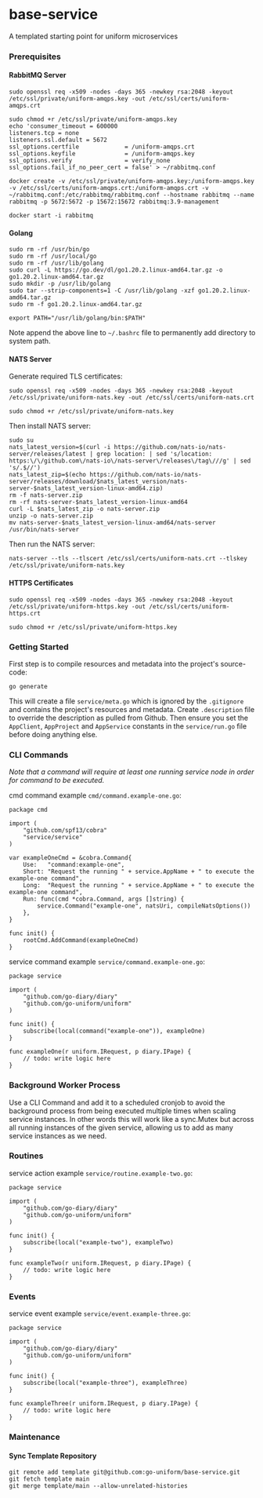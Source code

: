 # base-service
A templated starting point for uniform microservices

### Prerequisites

#### RabbitMQ Server
```
sudo openssl req -x509 -nodes -days 365 -newkey rsa:2048 -keyout /etc/ssl/private/uniform-amqps.key -out /etc/ssl/certs/uniform-amqps.crt
```
```
sudo chmod +r /etc/ssl/private/uniform-amqps.key
echo 'consumer_timeout = 600000
listeners.tcp = none
listeners.ssl.default = 5672
ssl_options.certfile             = /uniform-amqps.crt
ssl_options.keyfile              = /uniform-amqps.key
ssl_options.verify               = verify_none
ssl_options.fail_if_no_peer_cert = false' > ~/rabbitmq.conf
```
```
docker create -v /etc/ssl/private/uniform-amqps.key:/uniform-amqps.key -v /etc/ssl/certs/uniform-amqps.crt:/uniform-amqps.crt -v ~/rabbitmq.conf:/etc/rabbitmq/rabbitmq.conf --hostname rabbitmq --name rabbitmq -p 5672:5672 -p 15672:15672 rabbitmq:3.9-management
```
```
docker start -i rabbitmq
```

#### Golang
```
sudo rm -rf /usr/bin/go
sudo rm -rf /usr/local/go
sudo rm -rf /usr/lib/golang
sudo curl -L https://go.dev/dl/go1.20.2.linux-amd64.tar.gz -o go1.20.2.linux-amd64.tar.gz
sudo mkdir -p /usr/lib/golang
sudo tar --strip-components=1 -C /usr/lib/golang -xzf go1.20.2.linux-amd64.tar.gz
sudo rm -f go1.20.2.linux-amd64.tar.gz
```
```
export PATH="/usr/lib/golang/bin:$PATH"
```
Note append the above line to `~/.bashrc` file to permanently add directory to system path.

#### NATS Server
Generate required TLS certificates:
```
sudo openssl req -x509 -nodes -days 365 -newkey rsa:2048 -keyout /etc/ssl/private/uniform-nats.key -out /etc/ssl/certs/uniform-nats.crt
```
```
sudo chmod +r /etc/ssl/private/uniform-nats.key
```
Then install NATS server:
```
sudo su
nats_latest_version=$(curl -i https://github.com/nats-io/nats-server/releases/latest | grep location: | sed 's/location: https:\/\/github.com\/nats-io\/nats-server\/releases\/tag\///g' | sed 's/.$//')
nats_latest_zip=$(echo https://github.com/nats-io/nats-server/releases/download/$nats_latest_version/nats-server-$nats_latest_version-linux-amd64.zip)
rm -f nats-server.zip
rm -rf nats-server-$nats_latest_version-linux-amd64
curl -L $nats_latest_zip -o nats-server.zip
unzip -o nats-server.zip
mv nats-server-$nats_latest_version-linux-amd64/nats-server /usr/bin/nats-server
```
Then run the NATS server: 
```
nats-server --tls --tlscert /etc/ssl/certs/uniform-nats.crt --tlskey /etc/ssl/private/uniform-nats.key
```

#### HTTPS Certificates
```
sudo openssl req -x509 -nodes -days 365 -newkey rsa:2048 -keyout /etc/ssl/private/uniform-https.key -out /etc/ssl/certs/uniform-https.crt
```
```
sudo chmod +r /etc/ssl/private/uniform-https.key
```

### Getting Started
First step is to compile resources and metadata into the project's source-code:
```
go generate
```
This will create a file `service/meta.go` which is ignored by the `.gitignore` and contains the project's resources and metadata.
Create `.description` file to override the description as pulled from Github.
Then ensure you set the `AppClient`, `AppProject` and `AppService` constants in the `service/run.go` file before doing anything else.

### CLI Commands
_Note that a command will require at least one running service node in order for command to be executed._

cmd command example `cmd/command.example-one.go`:
```
package cmd

import (
	"github.com/spf13/cobra"
	"service/service"
)

var exampleOneCmd = &cobra.Command{
	Use:   "command:example-one",
	Short: "Request the running " + service.AppName + " to execute the example-one command",
	Long:  "Request the running " + service.AppName + " to execute the example-one command",
	Run: func(cmd *cobra.Command, args []string) {
		service.Command("example-one", natsUri, compileNatsOptions())
	},
}

func init() {
	rootCmd.AddCommand(exampleOneCmd)
}
```

service command example `service/command.example-one.go`:
```
package service

import (
	"github.com/go-diary/diary"
	"github.com/go-uniform/uniform"
)

func init() {
	subscribe(local(command("example-one")), exampleOne)
}

func exampleOne(r uniform.IRequest, p diary.IPage) {
	// todo: write logic here
}
```

### Background Worker Process

Use a CLI Command and add it to a scheduled cronjob to avoid the background process from being executed multiple times when scaling service instances.
In other words this will work like a sync.Mutex but across all running instances of the given service, allowing us to add as many service instances as we need.

### Routines

service action example `service/routine.example-two.go`:
```
package service

import (
	"github.com/go-diary/diary"
	"github.com/go-uniform/uniform"
)

func init() {
	subscribe(local("example-two"), exampleTwo)
}

func exampleTwo(r uniform.IRequest, p diary.IPage) {
	// todo: write logic here
}
```

### Events

service event example `service/event.example-three.go`:
```
package service

import (
	"github.com/go-diary/diary"
	"github.com/go-uniform/uniform"
)

func init() {
	subscribe(local("example-three"), exampleThree)
}

func exampleThree(r uniform.IRequest, p diary.IPage) {
	// todo: write logic here
}
```

### Maintenance

#### Sync Template Repository
```
git remote add template git@github.com:go-uniform/base-service.git
git fetch template main
git merge template/main --allow-unrelated-histories
```